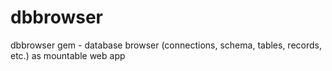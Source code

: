 dbbrowser
=========

dbbrowser gem - database browser (connections, schema, tables, records, etc.) as mountable web app
